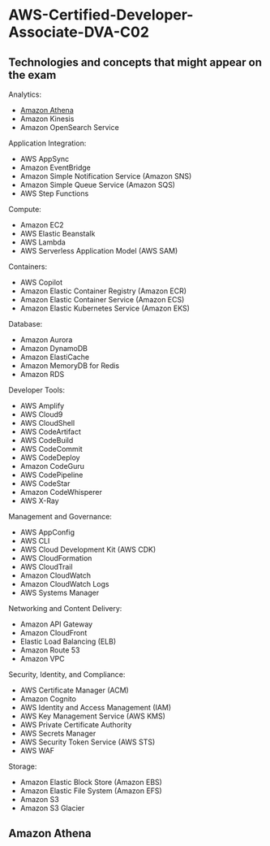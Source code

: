 # AWS-Certified-Developer-Associate-DVA-C02
## Technologies and concepts that might appear on the exam
Analytics:
* [Amazon Athena](#athena)
* Amazon Kinesis
* Amazon OpenSearch Service

Application Integration:
*	AWS AppSync
*	Amazon EventBridge
*	Amazon Simple Notification Service (Amazon SNS)
*	Amazon Simple Queue Service (Amazon SQS)
*	AWS Step Functions
  
Compute:
*	Amazon EC2
*	AWS Elastic Beanstalk
*	AWS Lambda
*	AWS Serverless Application Model (AWS SAM)
  
Containers:
*	AWS Copilot
*	Amazon Elastic Container Registry (Amazon ECR)
*	Amazon Elastic Container Service (Amazon ECS)
*	Amazon Elastic Kubernetes Service (Amazon EKS)

Database:
*	Amazon Aurora
*	Amazon DynamoDB
*	Amazon ElastiCache
*	Amazon MemoryDB for Redis
*	Amazon RDS

Developer Tools:
*	AWS Amplify
*	AWS Cloud9
*	AWS CloudShell
*	AWS CodeArtifact
*	AWS CodeBuild
*	AWS CodeCommit
*	AWS CodeDeploy
*	Amazon CodeGuru
*	AWS CodePipeline
*	AWS CodeStar
*	Amazon CodeWhisperer
*	AWS X-Ray

Management and Governance:
*	AWS AppConfig
*	AWS CLI
*	AWS Cloud Development Kit (AWS CDK)
*	AWS CloudFormation
*	AWS CloudTrail
*	Amazon CloudWatch
*	Amazon CloudWatch Logs
*	AWS Systems Manager

Networking and Content Delivery:
*	Amazon API Gateway
*	Amazon CloudFront
*	Elastic Load Balancing (ELB)
*	Amazon Route 53
*	Amazon VPC

Security, Identity, and Compliance:
*	AWS Certificate Manager (ACM)
*	Amazon Cognito
*	AWS Identity and Access Management (IAM)
*	AWS Key Management Service (AWS KMS)
*	AWS Private Certificate Authority
*	AWS Secrets Manager
*	AWS Security Token Service (AWS STS)
*	AWS WAF

Storage:
*	Amazon Elastic Block Store (Amazon EBS)
*	Amazon Elastic File System (Amazon EFS)
*	Amazon S3
*	Amazon S3 Glacier


 ## Amazon Athena <a id="athena"></a>
